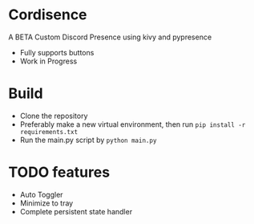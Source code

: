 # Cordisence

A BETA Custom Discord Presence using kivy and pypresence

- Fully supports buttons
- Work in Progress

# Build

- Clone the repository
- Preferably make a new virtual environment, then run
  `pip install -r requirements.txt`
- Run the main.py script by `python main.py`

# TODO features

- Auto Toggler
- Minimize to tray
- Complete persistent state handler
